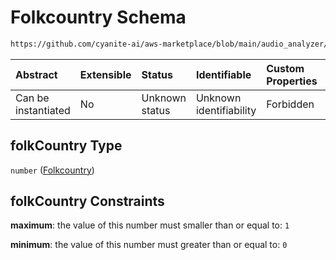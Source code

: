 # Folkcountry Schema

```txt
https://github.com/cyanite-ai/aws-marketplace/blob/main/audio_analyzer/schemes/marketplace_v1/schema/TaggingV8.schema.json#/$defs/MaingenreScoresV1/properties/folkCountry
```



| Abstract            | Extensible | Status         | Identifiable            | Custom Properties | Additional Properties | Access Restrictions | Defined In                                                                     |
| :------------------ | :--------- | :------------- | :---------------------- | :---------------- | :-------------------- | :------------------ | :----------------------------------------------------------------------------- |
| Can be instantiated | No         | Unknown status | Unknown identifiability | Forbidden         | Allowed               | none                | [TaggingV8.schema.json\*](../out/TaggingV8.schema.json "open original schema") |

## folkCountry Type

`number` ([Folkcountry](taggingv8-defs-maingenrescoresv1-properties-folkcountry.md))

## folkCountry Constraints

**maximum**: the value of this number must smaller than or equal to: `1`

**minimum**: the value of this number must greater than or equal to: `0`
